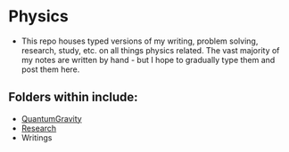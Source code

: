 # Physics
- This repo houses typed versions of my writing, problem solving, research, study, etc. on all things physics related. The vast majority of my notes are written by hand - but I hope to gradually type them and post them here.


## Folders within include:

- [QuantumGravity](https://github.com/johngrahamreynolds/Physics/tree/main/QuantumGravity)
- [Research](https://github.com/johngrahamreynolds/Physics/tree/main/Research)
- Writings
